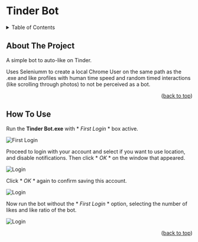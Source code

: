 # Tinder Bot

<!-- TABLE OF CONTENTS -->
<details>
  <summary>Table of Contents</summary>
    <ol>
        <li>
        <a href="#about-the-project">About The Project</a>
        </li>      
        <li>
        <a href="#how-to-use">How To Use</a>
        </li>
    </ol>
</details>

<!-- ABOUT THE PROJECT -->
## About The Project

A simple bot to auto-like on Tinder. 

Uses Seleniumm to create a local Chrome User on the same path as the .exe and like profiles with human time speed and random timed interactions (like scrolling through photos) to not be perceived as a bot.

<p align="right">(<a href="#readme-top">back to top</a>)</p>

<!-- HOW TO USE -->
## How To Use

Run the **Tinder Bot.exe** with * *First Login* * box active.

![First Login](https://imgur.com/yNcrSjB.png)

Proceed to login with your account and select if you want to use location, and disable notifications. Then click * *OK* * on the window that appeared. 

![Login](https://imgur.com/OxI2IVC.png)

Click * *OK* * again to confirm saving this account. 

![Login](https://imgur.com/Q636T03.png)

Now run the bot without the * *First Login* * option, selecting the number of likes and like ratio of the bot.

![Login](https://imgur.com/NQwm6Yp.png)

<p align="right">(<a href="#readme-top">back to top</a>)</p>
